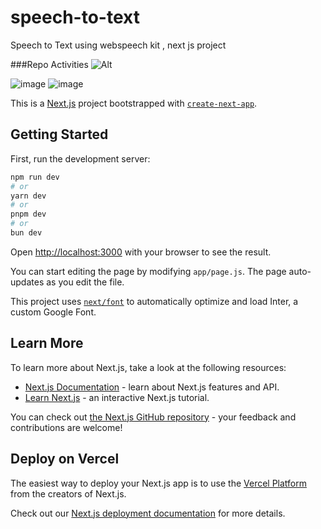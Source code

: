 # speech-to-text
Speech to Text using webspeech kit , next js project

###Repo Activities
![Alt](https://repobeats.axiom.co/api/embed/97fdb28cdcc1c2f557cb9b6228e877475b4c0438.svg "Repobeats analytics image")

![image](https://github.com/KenanGain/speech-to-text/assets/123521687/512e163d-21fe-4caf-a42a-68a31f99d641)
![image](https://github.com/KenanGain/speech-to-text/assets/123521687/c191acc7-11f2-41e1-8b79-8c07569fd586)

This is a [Next.js](https://nextjs.org/) project bootstrapped with [`create-next-app`](https://github.com/vercel/next.js/tree/canary/packages/create-next-app).

## Getting Started

First, run the development server:

```bash
npm run dev
# or
yarn dev
# or
pnpm dev
# or
bun dev
```

Open [http://localhost:3000](http://localhost:3000) with your browser to see the result.

You can start editing the page by modifying `app/page.js`. The page auto-updates as you edit the file.

This project uses [`next/font`](https://nextjs.org/docs/basic-features/font-optimization) to automatically optimize and load Inter, a custom Google Font.

## Learn More

To learn more about Next.js, take a look at the following resources:

- [Next.js Documentation](https://nextjs.org/docs) - learn about Next.js features and API.
- [Learn Next.js](https://nextjs.org/learn) - an interactive Next.js tutorial.

You can check out [the Next.js GitHub repository](https://github.com/vercel/next.js/) - your feedback and contributions are welcome!

## Deploy on Vercel

The easiest way to deploy your Next.js app is to use the [Vercel Platform](https://vercel.com/new?utm_medium=default-template&filter=next.js&utm_source=create-next-app&utm_campaign=create-next-app-readme) from the creators of Next.js.

Check out our [Next.js deployment documentation](https://nextjs.org/docs/deployment) for more details.
